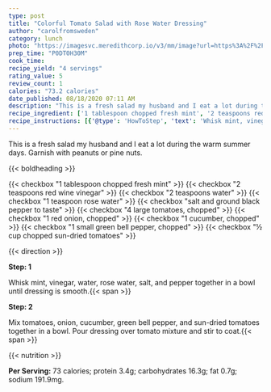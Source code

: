 ```yaml
---
type: post
title: "Colorful Tomato Salad with Rose Water Dressing"
author: "carolfromsweden"
category: lunch
photo: "https://imagesvc.meredithcorp.io/v3/mm/image?url=https%3A%2F%2Fimages.media-allrecipes.com%2Fuserphotos%2F2284770.jpg"
prep_time: "P0DT0H30M"
cook_time: 
recipe_yield: "4 servings"
rating_value: 5
review_count: 1
calories: "73.2 calories"
date_published: 08/18/2020 07:11 AM
description: "This is a fresh salad my husband and I eat a lot during the warm summer days. Garnish with peanuts or pine nuts."
recipe_ingredient: ['1 tablespoon chopped fresh mint', '2 teaspoons red wine vinegar', '2 teaspoons water', '1 teaspoon rose water', 'salt and ground black pepper to taste', '4 large tomatoes, chopped', '1 red onion, chopped', '1 cucumber, chopped', '1 small green bell pepper, chopped', '½ cup chopped sun-dried tomatoes']
recipe_instructions: [{'@type': 'HowToStep', 'text': 'Whisk mint, vinegar, water, rose water, salt, and pepper together in a bowl until dressing is smooth.\n'}, {'@type': 'HowToStep', 'text': 'Mix tomatoes, onion, cucumber, green bell pepper, and sun-dried tomatoes together in a bowl. Pour dressing over tomato mixture and stir to coat.\n'}]
---
```


This is a fresh salad my husband and I eat a lot during the warm summer days. Garnish with peanuts or pine nuts. 

{{< boldheading >}}

{{< checkbox "1 tablespoon chopped fresh mint" >}}
{{< checkbox "2 teaspoons red wine vinegar" >}}
{{< checkbox "2 teaspoons water" >}}
{{< checkbox "1 teaspoon rose water" >}}
{{< checkbox "salt and ground black pepper to taste" >}}
{{< checkbox "4 large tomatoes, chopped" >}}
{{< checkbox "1  red onion, chopped" >}}
{{< checkbox "1  cucumber, chopped" >}}
{{< checkbox "1 small green bell pepper, chopped" >}}
{{< checkbox "½ cup chopped sun-dried tomatoes" >}}


{{< direction >}}

**Step: 1**

Whisk mint, vinegar, water, rose water, salt, and pepper together in a bowl until dressing is smooth.{{< span >}}

**Step: 2**

Mix tomatoes, onion, cucumber, green bell pepper, and sun-dried tomatoes together in a bowl. Pour dressing over tomato mixture and stir to coat.{{< span >}}

{{< nutrition >}}

**Per Serving:** 73 calories; protein 3.4g; carbohydrates 16.3g; fat 0.7g; sodium 191.9mg.